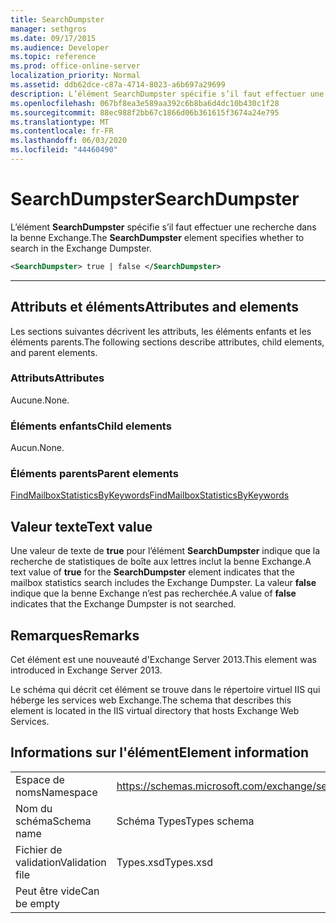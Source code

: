```yaml
---
title: SearchDumpster
manager: sethgros
ms.date: 09/17/2015
ms.audience: Developer
ms.topic: reference
ms.prod: office-online-server
localization_priority: Normal
ms.assetid: ddb62dce-c87a-4714-8023-a6b697a29699
description: L’élément SearchDumpster spécifie s’il faut effectuer une recherche dans la benne Exchange.
ms.openlocfilehash: 067bf8ea3e589aa392c6b8ba6d4dc10b430c1f28
ms.sourcegitcommit: 88ec988f2bb67c1866d06b361615f3674a24e795
ms.translationtype: MT
ms.contentlocale: fr-FR
ms.lasthandoff: 06/03/2020
ms.locfileid: "44460490"
---
```

# <a name="searchdumpster"></a><span data-ttu-id="4b11d-103">SearchDumpster</span><span class="sxs-lookup"><span data-stu-id="4b11d-103">SearchDumpster</span></span>

<span data-ttu-id="4b11d-104">L’élément **SearchDumpster** spécifie s’il faut effectuer une recherche dans la benne Exchange.</span><span class="sxs-lookup"><span data-stu-id="4b11d-104">The **SearchDumpster** element specifies whether to search in the Exchange Dumpster.</span></span> 
  
```XML
<SearchDumpster> true | false </SearchDumpster>
```

 ****
## <a name="attributes-and-elements"></a><span data-ttu-id="4b11d-105">Attributs et éléments</span><span class="sxs-lookup"><span data-stu-id="4b11d-105">Attributes and elements</span></span>

<span data-ttu-id="4b11d-106">Les sections suivantes décrivent les attributs, les éléments enfants et les éléments parents.</span><span class="sxs-lookup"><span data-stu-id="4b11d-106">The following sections describe attributes, child elements, and parent elements.</span></span>
  
### <a name="attributes"></a><span data-ttu-id="4b11d-107">Attributs</span><span class="sxs-lookup"><span data-stu-id="4b11d-107">Attributes</span></span>

<span data-ttu-id="4b11d-108">Aucune.</span><span class="sxs-lookup"><span data-stu-id="4b11d-108">None.</span></span>
  
### <a name="child-elements"></a><span data-ttu-id="4b11d-109">Éléments enfants</span><span class="sxs-lookup"><span data-stu-id="4b11d-109">Child elements</span></span>

<span data-ttu-id="4b11d-110">Aucun.</span><span class="sxs-lookup"><span data-stu-id="4b11d-110">None.</span></span>
  
### <a name="parent-elements"></a><span data-ttu-id="4b11d-111">Éléments parents</span><span class="sxs-lookup"><span data-stu-id="4b11d-111">Parent elements</span></span>

[<span data-ttu-id="4b11d-112">FindMailboxStatisticsByKeywords</span><span class="sxs-lookup"><span data-stu-id="4b11d-112">FindMailboxStatisticsByKeywords</span></span>](findmailboxstatisticsbykeywords.md)
  
## <a name="text-value"></a><span data-ttu-id="4b11d-113">Valeur texte</span><span class="sxs-lookup"><span data-stu-id="4b11d-113">Text value</span></span>

<span data-ttu-id="4b11d-114">Une valeur de texte de **true** pour l’élément **SearchDumpster** indique que la recherche de statistiques de boîte aux lettres inclut la benne Exchange.</span><span class="sxs-lookup"><span data-stu-id="4b11d-114">A text value of **true** for the **SearchDumpster** element indicates that the mailbox statistics search includes the Exchange Dumpster.</span></span> <span data-ttu-id="4b11d-115">La valeur **false** indique que la benne Exchange n’est pas recherchée.</span><span class="sxs-lookup"><span data-stu-id="4b11d-115">A value of **false** indicates that the Exchange Dumpster is not searched.</span></span> 
  
## <a name="remarks"></a><span data-ttu-id="4b11d-116">Remarques</span><span class="sxs-lookup"><span data-stu-id="4b11d-116">Remarks</span></span>

<span data-ttu-id="4b11d-117">Cet élément est une nouveauté d'Exchange Server 2013.</span><span class="sxs-lookup"><span data-stu-id="4b11d-117">This element was introduced in Exchange Server 2013.</span></span>
  
<span data-ttu-id="4b11d-118">Le schéma qui décrit cet élément se trouve dans le répertoire virtuel IIS qui héberge les services web Exchange.</span><span class="sxs-lookup"><span data-stu-id="4b11d-118">The schema that describes this element is located in the IIS virtual directory that hosts Exchange Web Services.</span></span>
  
## <a name="element-information"></a><span data-ttu-id="4b11d-119">Informations sur l'élément</span><span class="sxs-lookup"><span data-stu-id="4b11d-119">Element information</span></span>

|||
|:-----|:-----|
|<span data-ttu-id="4b11d-120">Espace de noms</span><span class="sxs-lookup"><span data-stu-id="4b11d-120">Namespace</span></span>  <br/> |https://schemas.microsoft.com/exchange/services/2006/types  <br/> |
|<span data-ttu-id="4b11d-121">Nom du schéma</span><span class="sxs-lookup"><span data-stu-id="4b11d-121">Schema name</span></span>  <br/> |<span data-ttu-id="4b11d-122">Schéma Types</span><span class="sxs-lookup"><span data-stu-id="4b11d-122">Types schema</span></span>  <br/> |
|<span data-ttu-id="4b11d-123">Fichier de validation</span><span class="sxs-lookup"><span data-stu-id="4b11d-123">Validation file</span></span>  <br/> |<span data-ttu-id="4b11d-124">Types.xsd</span><span class="sxs-lookup"><span data-stu-id="4b11d-124">Types.xsd</span></span>  <br/> |
|<span data-ttu-id="4b11d-125">Peut être vide</span><span class="sxs-lookup"><span data-stu-id="4b11d-125">Can be empty</span></span>  <br/> ||
   

